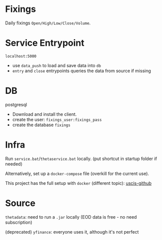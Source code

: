 # Fixings

Daily fixings `Open/High/Low/Close/Volume`.


# Service Entrypoint

`localhost:5000`

- use `data_push` to load and save data into `db`
- `entry` and `close` entrypoints queries the data from source if missing


# DB

postgresql

- Download and install the client.
- create the user: `fixings_user:fixings_pass`
- create the database `fixings`


# Infra

Run `service.bat`/`thetaservice.bat` locally. (put shortcut in startup folder if needed)

Alternatively, set up a `docker-compose` file (overkill for the current use).

This project has the full setup with `docker` (different topic): [uscis-github](https://github.com/FrenchCommando/uscis-status)


# Source

`thetadata`: need to run a `.jar` locally (EOD data is free - no need subscription) 

(deprecated) `yfinance`: everyone uses it, although it's not perfect
